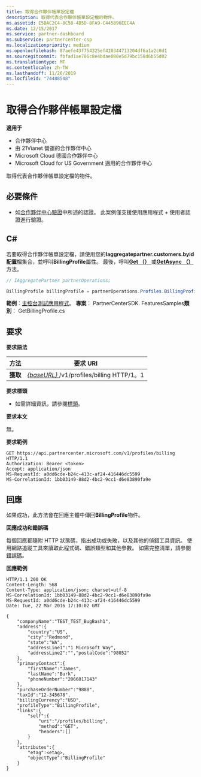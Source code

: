 ```yaml
---
title: 取得合作夥伴帳單設定檔
description: 取得代表合作夥伴帳單設定檔的物件。
ms.assetid: E5BAC2C4-8C58-4B5D-8FA9-C445896EEC4A
ms.date: 12/15/2017
ms.service: partner-dashboard
ms.subservice: partnercenter-csp
ms.localizationpriority: medium
ms.openlocfilehash: 87aefe43f754325ef410344713204df6a1a2c0d1
ms.sourcegitcommit: fbfad1ae706c8e4bdae080e5d79bc158d6b55d02
ms.translationtype: MT
ms.contentlocale: zh-TW
ms.lasthandoff: 11/26/2019
ms.locfileid: "74488548"
---
```

# <a name="get-partner-billing-profile"></a>取得合作夥伴帳單設定檔

**適用于**

- 合作夥伴中心
- 由 21Vianet 營運的合作夥伴中心
- Microsoft Cloud 德國合作夥伴中心
- Microsoft Cloud for US Government 適用的合作夥伴中心

取得代表合作夥伴帳單設定檔的物件。

## <a name="span-idprerequisitesspan-idprerequisitesspan-idprerequisitesprerequisites"></a><span id="Prerequisites"/><span id="prerequisites"/><span id="PREREQUISITES"/>必要條件


- 如[合作夥伴中心驗證](partner-center-authentication.md)中所述的認證。 此案例僅支援使用應用程式 + 使用者認證進行驗證。

## <a name="span-idc_span-idc_c"></a><span id="C_"/><span id="c_"/>C#


若要取得合作夥伴帳單設定檔，請使用您的**Iaggregatepartner.customers.byid 配置**檔集合，並呼叫**BillingProfile**屬性。 最後，呼叫[**Get （）** ](https://docs.microsoft.com/dotnet/api/microsoft.store.partnercenter.profiles.ibillingprofile.get)或[**GetAsync （）** ](https://docs.microsoft.com/dotnet/api/microsoft.store.partnercenter.profiles.ibillingprofile.getasync)方法。

``` csharp
// IAggregatePartner partnerOperations;

BillingProfile billingProfile = partnerOperations.Profiles.BillingProfile.Get();
```

**範例**：[主控台測試應用程式](console-test-app.md)。 **專案**： PartnerCenterSDK. FeaturesSamples**類別**： GetBillingProfile.cs

## <a name="span-idrequestspan-idrequestspan-idrequestrequest"></a><span id="Request"/><span id="request"/><span id="REQUEST"/>要求


**要求語法**

| 方法  | 要求 URI                                                              |
|---------|--------------------------------------------------------------------------|
| **獲取** | [ *{baseURL}* ](partner-center-rest-urls.md)/v1/profiles/billing HTTP/1。1 |

 

**要求標頭**

- 如需詳細資訊，請參閱[標頭](headers.md)。

**要求本文**

無。

**要求範例**

```http
GET https://api.partnercenter.microsoft.com/v1/profiles/billing HTTP/1.1
Authorization: Bearer <token>
Accept: application/json
MS-RequestId: a0dd6cde-b24c-413c-af24-416446dc5599
MS-CorrelationId: 1bb03149-88d2-4bc2-9cc1-d6e83890fa9e
```

## <a name="span-idresponsespan-idresponsespan-idresponseresponse"></a><span id="Response"/><span id="response"/><span id="RESPONSE"/>回應


如果成功，此方法會在回應主體中傳回**BillingProfile**物件。

**回應成功和錯誤碼**

每個回應都隨附 HTTP 狀態碼，指出成功或失敗，以及其他的偵錯工具資訊。 使用網路追蹤工具來讀取此程式碼、錯誤類型和其他參數。 如需完整清單，請參閱[錯誤碼](error-codes.md)。

**回應範例**

```http
HTTP/1.1 200 OK
Content-Length: 568
Content-Type: application/json; charset=utf-8
MS-CorrelationId: 1bb03149-88d2-4bc2-9cc1-d6e83890fa9e
MS-RequestId: a0dd6cde-b24c-413c-af24-416446dc5599
Date: Tue, 22 Mar 2016 17:10:02 GMT

{
    "companyName":"TEST_TEST_BugBash1",
    "address":{
        "country":"US",
        "city":"Redmond",
        "state":"WA",
        "addressLine1":"1 Microsoft Way",
        "addressLine2":"","postalCode":"98052"
    },
    "primaryContact":{
        "firstName":"James",
        "lastName":"Burk",
        "phoneNumber":"2066017143"
    },
    "purchaseOrderNumber":"9888",
    "taxId":"12-345678",
    "billingCurrency":"USD",
    "profileType":"BillingProfile",
    "links":{
        "self":{
            "uri":"/profiles/billing",
            "method":"GET",
            "headers":[]
        }
    },
    "attributes":{
        "etag":<etag>,
        "objectType":"BillingProfile"
    }
}
```